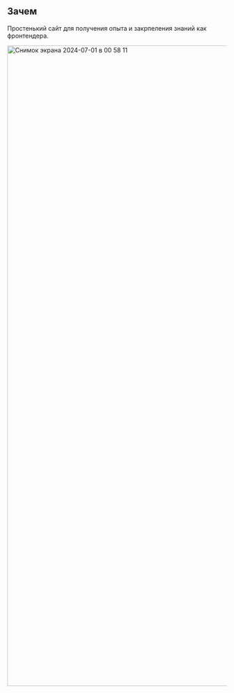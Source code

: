 <h2>Зачем</h2>
<p>Простенький сайт для получения опыта и закрпеления знаний как фронтендера.</p>


<img width="1470" alt="Снимок экрана 2024-07-01 в 00 58 11" src="https://github.com/x1nder/thoughts/assets/174201486/2ab63d05-a233-449a-9ea0-7159fab6349d">
